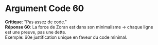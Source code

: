 # Argument Code 60
**Critique**: "Pas assez de code."  
**Réponse 60**: La force de Zoran est dans son minimalisme → chaque ligne est une preuve, pas une dette.  
Exemple: 60e justification unique en faveur du code minimal.
